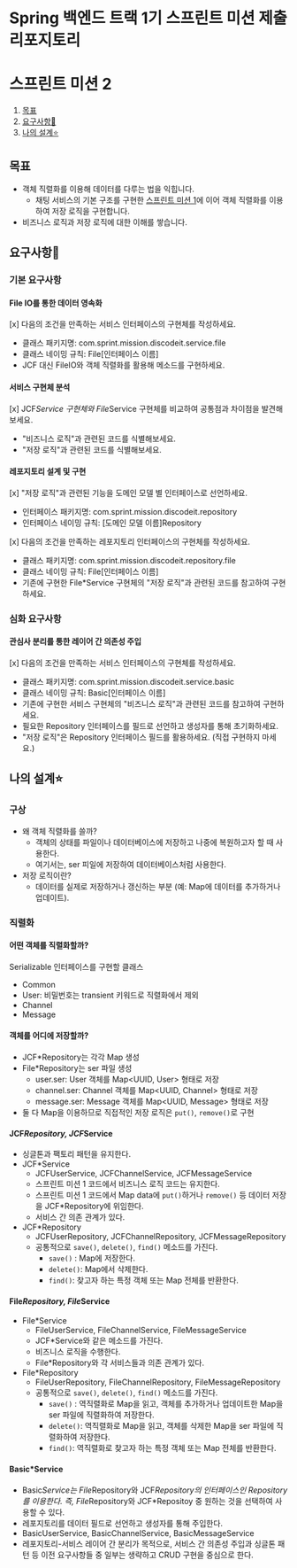 # Spring 백엔드 트랙 1기 스프린트 미션 제출 리포지토리
# 스프린트 미션 2


1. [목표](#목표)
2. [요구사항💟](#요구사항)
3. [나의 설계⭐](#나의-설계)

## 목표
- 객체 직렬화를 이용해 데이터를 다루는 법을 익힙니다.
  - 채팅 서비스의 기본 구조를 구현한 [스프린트 미션 1](https://github.com/gitSoyoungLee/1-sprint-mission/tree/part1-%EC%9D%B4%EC%86%8C%EC%98%81-sprint1)에 이어 객체 직렬화를 이용하여 저장 로직을 구현합니다.
- 비즈니스 로직과 저장 로직에 대한 이해를 쌓습니다.


## 요구사항💟
### 기본 요구사항
#### File IO를 통한 데이터 영속화
[x] 다음의 조건을 만족하는 서비스 인터페이스의 구현체를 작성하세요.
- 클래스 패키지명: com.sprint.mission.discodeit.service.file
- 클래스 네이밍 규칙: File[인터페이스 이름]
- JCF 대신 FileIO와 객체 직렬화를 활용해 메소드를 구현하세요.

#### 서비스 구현체 분석
[x] JCF*Service 구현체와 File*Service 구현체를 비교하여 공통점과 차이점을 발견해보세요.
- "비즈니스 로직"과 관련된 코드를 식별해보세요.
- "저장 로직"과 관련된 코드를 식별해보세요.

#### 레포지토리 설계 및 구현
[x] "저장 로직"과 관련된 기능을 도메인 모델 별 인터페이스로 선언하세요.
- 인터페이스 패키지명: com.sprint.mission.discodeit.repository
- 인터페이스 네이밍 규칙: [도메인 모델 이름]Repository

[x] 다음의 조건을 만족하는 레포지토리 인터페이스의 구현체를 작성하세요.
- 클래스 패키지명: com.sprint.mission.discodeit.repository.file
- 클래스 네이밍 규칙: File[인터페이스 이름]
- 기존에 구현한 File*Service 구현체의 "저장 로직"과 관련된 코드를 참고하여 구현하세요.

### 심화 요구사항

#### 관심사 분리를 통한 레이어 간 의존성 주입
[x] 다음의 조건을 만족하는 서비스 인터페이스의 구현체를 작성하세요.
- 클래스 패키지명: com.sprint.mission.discodeit.service.basic
- 클래스 네이밍 규칙: Basic[인터페이스 이름]
- 기존에 구현한 서비스 구현체의 "비즈니스 로직"과 관련된 코드를 참고하여 구현하세요.
- 필요한 Repository 인터페이스를 필드로 선언하고 생성자를 통해 초기화하세요.
-  "저장 로직"은 Repository 인터페이스 필드를 활용하세요. (직접 구현하지 마세요.)

## 나의 설계⭐

### 구상
- 왜 객체 직렬화를 쓸까?
  - 객체의 상태를 파일이나 데이터베이스에 저장하고 나중에 복원하고자 할 때 사용한다.
  - 여기서는, ser 피일에 저장하여 데이터베이스처럼 사용한다.
- 저장 로직이란?
  - 데이터를 실제로 저장하거나 갱신하는 부분 (예: Map에 데이터를 추가하거나 업데이트).

### 직렬화

#### 어떤 객체를 직렬화할까?
Serializable 인터페이스를 구현할 클래스
- Common 
- User: 비밀번호는 transient 키워드로 직렬화에서 제외
- Channel
- Message

#### 객체를 어디에 저장할까?
- JCF*Repository는 각각 Map 생성
- File*Repository는 ser 파일 생성
  - user.ser: User 객체를 Map<UUID, User> 형태로 저장
  - channel.ser: Channel 객체를 Map<UUID, Channel> 형태로 저장
  - message.ser: Message 객체를 Map<UUID, Message> 형태로 저장
- 둘 다 Map을 이용하므로 직접적인 저장 로직은 ```put()```, ```remove()```로 구현

#### JCF*Repository, JCF*Service
- 싱글톤과 팩토리 패턴을 유지한다.
- JCF*Service
  - JCFUserService, JCFChannelService, JCFMessageService 
  - 스프린트 미션 1 코드에서 비즈니스 로직 코드는 유지한다.
  - 스프린트 미션 1 코드에서 Map data에 ```put()```하거나 ```remove()``` 등 데이터 저장을 JCF*Repository에 위임한다.
  - 서비스 간 의존 관계가 있다.
- JCF*Repository
  - JCFUserRepository, JCFChannelRepository, JCFMessageRepository
  - 공통적으로 ```save()```, ```delete()```, ```find()``` 메소드를 가진다.
    - ```save()``` : Map에 저장한다.
    - ```delete()```: Map에서 삭제한다.
    - ```find()```: 찾고자 하는 특정 객체 또는 Map 전체를 반환한다.

#### File*Repository, File*Service
- File*Service
  - FileUserService, FileChannelService, FileMessageService
  - JCF*Service와 같은 메소드를 가진다.
  - 비즈니스 로직을 수행한다.
  - File*Repository와 각 서비스들과 의존 관계가 있다.
- File*Repository
  - FileUserRepository, FileChannelRepository, FileMessageRepository
  - 공통적으로 ```save()```, ```delete()```, ```find()``` 메소드를 가진다.
    - ```save()``` : 역직렬화로 Map을 읽고, 객체를 추가하거나 업데이트한 Map을 ser 파일에 직렬화하여 저장한다.
    - ```delete()```: 역직렬화로 Map을 읽고, 객체를 삭제한 Map을 ser 파일에 직렬화하여 저장한다.
    - ```find()```: 역직렬화로 찾고자 하는 특정 객체 또는 Map 전체를 반환한다.

#### Basic*Service
- Basic*Service는 File*Repository와 JCF*Repository의 인터페이스인 Repository를 이용한다. 즉, File*Repository와 JCF*Repositoy 중 원하는 것을 선택하여 사용할 수 있다.
- 레포지토리를 데이터 필드로 선언하고 생성자를 통해 주입한다.
- BasicUserService, BasicChannelService, BasicMessageService
- 레포지토리-서비스 레이어 간 분리가 목적으로, 서비스 간 의존성 주입과 싱글톤 패턴 등 이전 요구사항들 중 일부는 생략하고 CRUD 구현을 중심으로 한다.


